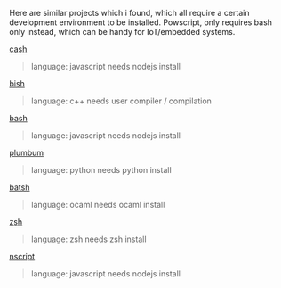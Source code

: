 Here are similar projects which i found, which all require a certain development environment to be installed.
Powscript, only requires bash only instead, which can be handy for IoT/embedded systems.


[cash](https://github.com/aseemk/cash)
> language: javascript
> needs nodejs install

[bish](https://github.com/tdenniston/bish)
> language: c++
> needs user compiler / compilation

[bash](https://github.com/shelljs/shelljs)
> language: javascript
> needs nodejs install

[plumbum](http://plumbum.readthedocs.org/en/latest/index.html)
> language: python
> needs python install

[batsh](https://github.com/BYVoid/Batsh)
> language: ocaml
> needs ocaml install

[zsh](http://www.zsh.org/)
> language: zsh
> needs zsh install

[nscript](https://github.com/mweststrate/nscript)
> language: javascript
> needs nodejs install
